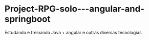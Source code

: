 # Project-RPG-solo---angular-and-springboot
Estudando e treinando Java + angular e outras diversas tecnologias
